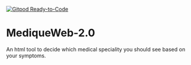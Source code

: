 [![Gitpod Ready-to-Code](https://img.shields.io/badge/Gitpod-Ready--to--Code-blue?logo=gitpod)](https://gitpod.io/#https://github.com/EldknMD/MediqueWeb-2.0) 

# MediqueWeb-2.0
An html tool to decide which medical speciality you should see based on your symptoms. 
